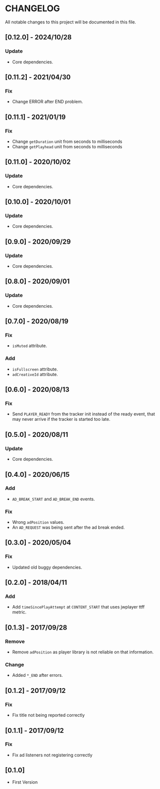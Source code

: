 # CHANGELOG
All notable changes to this project will be documented in this file.

## [0.12.0] - 2024/10/28
### Update
- Core dependencies.

## [0.11.2] - 2021/04/30
### Fix
- Change ERROR after END problem.

## [0.11.1] - 2021/01/19
### Fix
- Change `getDuration` unit from seconds to milliseconds
- Change `getPlayhead` unit from seconds to milliseconds

## [0.11.0] - 2020/10/02
### Update
- Core dependencies.

## [0.10.0] - 2020/10/01
### Update
- Core dependencies.

## [0.9.0] - 2020/09/29
### Update
- Core dependencies.

## [0.8.0] - 2020/09/01
### Update
- Core dependencies.

## [0.7.0] - 2020/08/19
### Fix
- `isMuted` attribute.

### Add
- `isFullscreen` attribute.
- `adCreativeId` attribute.

## [0.6.0] - 2020/08/13
### Fix
- Send `PLAYER_READY` from the tracker init instead of the ready event, that may never arrive if the tracker is started too late.

## [0.5.0] - 2020/08/11
### Update
- Core dependencies.

## [0.4.0] - 2020/06/15
### Add
- `AD_BREAK_START` and `AD_BREAK_END` events.

### Fix
- Wrong `adPosition` values.
- An `AD_REQUEST` was being sent after the ad break ended.

## [0.3.0] - 2020/05/04
### Fix
- Updated old buggy dependencies.

## [0.2.0] - 2018/04/11
### Add
- Add `timeSincePlayAttempt` at `CONTENT_START` that uses jwplayer ttff metric.


## [0.1.3] - 2017/09/28
### Remove
- Remove `adPosition` as player library is not reliable on that information.

### Change
- Added `*_END` after errors.

## [0.1.2] - 2017/09/12
### Fix
- Fix title not being reported correctly

## [0.1.1] - 2017/09/12
### Fix
- Fix ad listeners not registering correctly

## [0.1.0] 
- First Version
